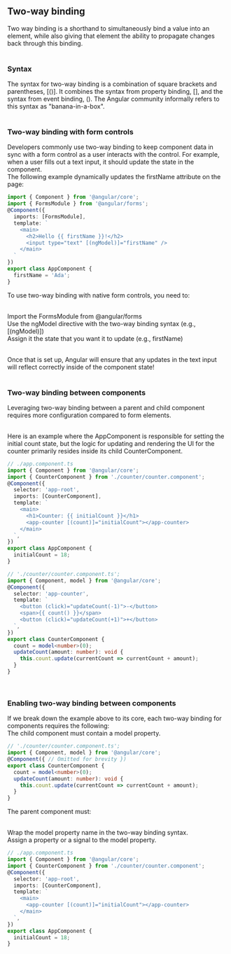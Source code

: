 ## Two-way binding  
Two way binding is a shorthand to simultaneously bind a value into an element, while also giving that element the ability to propagate changes back through this binding.  
<br>

### Syntax  
The syntax for two-way binding is a combination of square brackets and parentheses, [()]. It combines the syntax from property binding, [], and the syntax from event binding, (). The Angular community informally refers to this syntax as "banana-in-a-box".  
<br>

### Two-way binding with form controls  
Developers commonly use two-way binding to keep component data in sync with a form control as a user interacts with the control. For example, when a user fills out a text input, it should update the state in the component.  
The following example dynamically updates the firstName attribute on the page:  
```typescript
import { Component } from '@angular/core';
import { FormsModule } from '@angular/forms';
@Component({
  imports: [FormsModule],
  template: `
    <main>
      <h2>Hello {{ firstName }}!</h2>
      <input type="text" [(ngModel)]="firstName" />
    </main>
  `
})
export class AppComponent {
  firstName = 'Ada';
}
```  
To use two-way binding with native form controls, you need to:  
<br>

Import the FormsModule from @angular/forms  
Use the ngModel directive with the two-way binding syntax (e.g., [(ngModel)])  
Assign it the state that you want it to update (e.g., firstName)  
<br>

Once that is set up, Angular will ensure that any updates in the text input will reflect correctly inside of the component state!  
<br>

### Two-way binding between components  
Leveraging two-way binding between a parent and child component requires more configuration compared to form elements.  
<br>

Here is an example where the AppComponent is responsible for setting the initial count state, but the logic for updating and rendering the UI for the counter primarily resides inside its child CounterComponent.  
```typescript
// ./app.component.ts
import { Component } from '@angular/core';
import { CounterComponent } from './counter/counter.component';
@Component({
  selector: 'app-root',
  imports: [CounterComponent],
  template: `
    <main>
      <h1>Counter: {{ initialCount }}</h1>
      <app-counter [(count)]="initialCount"></app-counter>
    </main>
  `,
})
export class AppComponent {
  initialCount = 18;
}
```  
```typescript
// './counter/counter.component.ts';
import { Component, model } from '@angular/core';
@Component({
  selector: 'app-counter',
  template: `
    <button (click)="updateCount(-1)">-</button>
    <span>{{ count() }}</span>
    <button (click)="updateCount(+1)">+</button>
  `,
})
export class CounterComponent {
  count = model<number>(0);
  updateCount(amount: number): void {
    this.count.update(currentCount => currentCount + amount);
  }
}
```  
<br>

### Enabling two-way binding between components  
If we break down the example above to its core, each two-way binding for components requires the following:  
The child component must contain a model property.  
```typescript
// './counter/counter.component.ts';
import { Component, model } from '@angular/core';
@Component({ // Omitted for brevity })
export class CounterComponent {
  count = model<number>(0);
  updateCount(amount: number): void {
    this.count.update(currentCount => currentCount + amount);
  }
}
```  
The parent component must:  
<br>

Wrap the model property name in the two-way binding syntax.  
Assign a property or a signal to the model property.  
```typescript
// ./app.component.ts
import { Component } from '@angular/core';
import { CounterComponent } from './counter/counter.component';
@Component({
  selector: 'app-root',
  imports: [CounterComponent],
  template: `
    <main>
      <app-counter [(count)]="initialCount"></app-counter>
    </main>
  `,
})
export class AppComponent {
  initialCount = 18;
}
```  